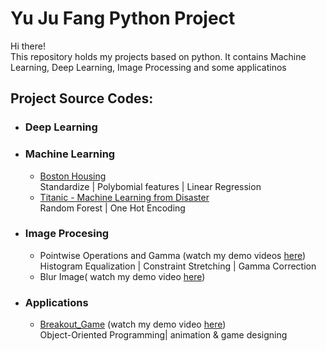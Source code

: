 # Yu Ju Fang Python Project

Hi there!\
This repository holds my projects based on python. It contains Machine Learning, Deep Learning, Image Processing and some applicatinos 

## Project Source Codes:
* ### Deep Learning
* ### Machine Learning
  * [Boston Housing](Machine_Learning/Boston_Housing/boston_housing_competition.py)\
    Standardize | Polybomial features | Linear Regression
  * [Titanic - Machine Learning from Disaster](Machine_Learning/Titanic_surviving/titanic_github.py)\
    Random Forest | One Hot Encoding
* ### Image Procesing 
  * Pointwise Operations and Gamma (watch my demo videos [here](https://drive.google.com/drive/folders/1wXpMm7RmC0z7uFzH82bQAjTk10EHiciC?usp=sharing))\
    Histogram Equalization | Constraint Stretching | Gamma Correction
  * Blur Image( watch my demo video [here](https://drive.google.com/drive/folders/1Mf_KnDobxaBcnSiIiq2rEYOtO21RU3f8?usp=sharing))
* ### Applications
  * [Breakout_Game](Applications/Breakput_game/breakout.py) (watch my demo video [here](https://drive.google.com/file/d/1Ej5yWa62DE9ItMnI4mwxOW8IjC1IFnni/view?usp=sharing))\
    Object-Oriented Programming| animation & game designing
 


